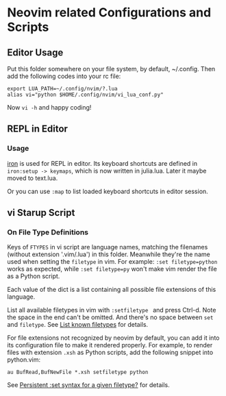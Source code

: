 # Neovim related Configurations and Scripts

## Editor Usage

Put this folder somewhere on your file system, by default, ~/.config.
Then add the following codes into your rc file:

    export LUA_PATH=~/.config/nvim/?.lua
    alias vi="python $HOME/.config/nvim/vi_lua_conf.py"

Now `vi -h` and happy coding!

## REPL in Editor

### Usage

[iron](https://github.com/hkupty/iron.nvim) is used for REPL in editor.
Its keyboard shortcuts are defined in `iron:setup -> keymaps`,
which is now written in julia.lua. Later it maybe moved to text.lua.

Or you can use `:map` to list loaded keyboard shortcuts in editor session.

## vi Starup Script

### On File Type Definitions

Keys of `FTYPES` in vi script are language names,
matching the filenames (without extension '.vim/.lua') in this folder.
Meanwhile they're the name used when setting the `filetype` in vim.
For example: `:set filetype=python` works as expected,
while `:set filetype=py` won't make vim render the file as a Python script.

Each value of the dict is a list containing all possible file extensions of this language.

List all available filetypes in vim with `:setfiletype ` and press Ctrl-d.
Note the space in the end can't be omitted.
And there's no space between `set` and `filetype`.
See [List known filetypes](https://vi.stackexchange.com/questions/5780/list-known-filetypes) for details.

For file extensions not recognized by neovim by default,
you can add it into its configuration file to make it rendered properly.
For example, to render files with extension `.xsh` as Python scripts,
add the following snippet into python.vim:
```
au BufRead,BufNewFile *.xsh setfiletype python
```

See [Persistent :set syntax for a given filetype?](https://stackoverflow.com/questions/11666170/persistent-set-syntax-for-a-given-filetype) for details.
